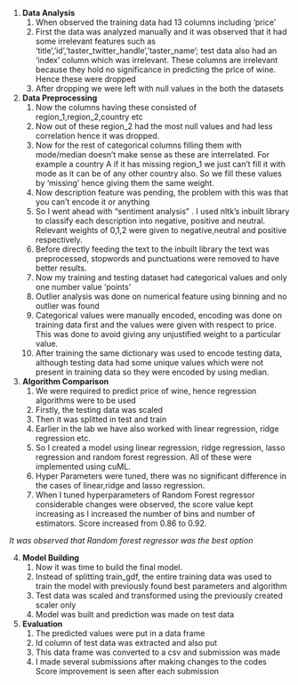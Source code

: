 1. **Data Analysis**
   1. When observed the training data had 13 columns including ‘price’
   2. First the data was analyzed manually and it was observed that it had some irrelevant features such as ‘title’,’id’,’taster\_twitter\_handle’,’taster\_name’; test data also had an ‘index’ column which was irrelevant. These columns are irrelevant because they hold no significance in predicting the price of wine. Hence these were dropped
   3. After dropping we were left with null values in the both the datasets
2. **Data Preprocessing**
   1. Now the columns having these consisted of region\_1,region\_2,country etc
   2. Now out of these region\_2 had the most null values and had less correlation hence it was dropped.
   3. Now for the rest of categorical columns filling them with mode/median doesn’t make sense as these are interrelated. For example a country A if it has missing region\_1 we just can’t fill it with mode as it can be of any other country also. So we fill these values by ‘missing’ hence giving them the same weight.
   4. Now description feature was pending, the problem with this was that you can’t encode it or anything
   5. So I went ahead with “sentiment analysis” . I used nltk’s inbuilt library to classify each description into negative, positive and neutral. Relevant weights of 0,1,2 were given to negative,neutral and positive respectively.
   6. Before directly feeding the text to the inbuilt library the text was preprocessed, stopwords and punctuations were removed to have better results.
   7. Now my training and testing dataset had categorical values and only one number value ‘points’
   8. Outlier analysis was done on numerical feature using binning and no outlier was found
   9. Categorical values were manually encoded, encoding was done on training data first and the values were given with respect to price. This was done to avoid giving any unjustified weight to a particular value.
   10. After training the same dictionary was used to encode testing data, although testing data had some unique values which were not present in training data so they were encoded by using median.
3. **Algorithm Comparison**
   1. We were required to predict price of wine, hence regression algorithms were to be used
   2. Firstly, the testing data was scaled
   3. Then it was splitted in test and train
   4. Earlier in the lab we have also worked with linear regression, ridge regression etc.
   5. So I created a model using linear regression, ridge regression, lasso regression and random forest regression. All of these were implemented using cuML.
   6. Hyper Parameters were tuned, there was no significant difference in the cases of linear,ridge and lasso regression.
   7. When I tuned hyperparameters of Random Forest regressor considerable changes were observed, the score value kept increasing as I increased the number of bins and number of estimators. Score increased from 0.86 to 0.92.

*It was observed that Random forest regressor was the best option*

4. **Model Building**
   1. Now it was time to build the final model.
   2. Instead of splitting train\_gdf, the entire training data was used to train the model with previously found best parameters and algorithm
   3. Test data was scaled and transformed using the previously created scaler only
   4. Model was built and prediction was made on test data
5. **Evaluation**
   1. The predicted values were put in a data frame
   2. Id column of test data was extracted and also put
   3. This data frame was converted to a csv and submission was made
   4. I made several submissions after making changes to the codes
 Score improvement is seen after each submission






